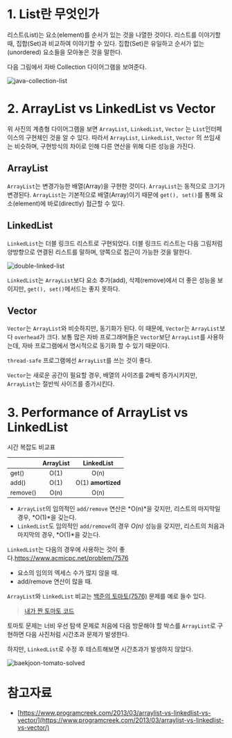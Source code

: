 # 1. List란 무엇인가

리스트(List)는 요소(element)를 순서가 있는 것을 나열한 것이다. 리스트를 이야기할 때, 집합(Set)과 비교하여 이야기할 수 있다. 집합(Set)은 유일하고 순서가 없는(unordered) 요소들을 모아놓은 것을 말한다.

다음 그림에서 자바 Collection 다이어그램을 보여준다.

![java-collection-list](..\..\images\java-study\list\java-collection-list.PNG)

# 2. ArrayList vs LinkedList vs Vector

위 사진의 계층형 다이어그램을 보면 `ArrayList`, `LinkedList`, `Vector` 는 `List`인터페이스의 구현체인 것을 알 수 있다. 따라서 `ArrayList`, `LinkedList`, `Vector` 의 쓰임새는 비슷하며, 구현방식의 차이로 인해 다른 연산을 위해 다른 성능을 가진다.

## ArrayList

`ArrayList`는 변경가능한 배열(Array)을 구현한 것이다. `ArrayList`는 동적으로 크기가 변경된다. `ArrayList`는 기본적으로  배열(Array)이기 때문에 `get(), set()`를 통해 요소(element)에  바로(directly) 접근할 수 있다.

## LinkedList

`LinkedList`는 더블 링크드 리스트로 구현되었다. 더블 링크드 리스트는 다음 그림처럼 양방향으로 연결된 리스트를 말하며, 양쪽으로 접근이 가능한 것을 말한다.

![double-linked-list](..\..\images\java-study\list\double-linked-list.png)

`LinkedList`는 `ArrayList`보다 요소 추가(add), 삭제(remove)에서 더 좋은 성능을 보이지만, `get(), set()`메서드는 좋지 못하다.

## Vector

`Vector`는 `ArrayList`와 비슷하지만, 동기화가 된다.  이 때문에, `Vector`는 `ArrayList`보다 `overhead`가 크다. 보통 많은 자바 프로그래머들은 `Vector`보단 `ArrayList`를 사용하는데,  자바 프로그램에서 명시적으로 동기화 할 수 있기 때문이다.

`thread-safe` 프로그램에선 `ArrayList`를 쓰는 것이 좋다. 

`Vector`는 새로운 공간이 필요할 경우, 배열의 사이즈를 2배씩 증가시키지만, `ArrayList`는 절반씩 사이즈를 증가시킨다.

# 3. Performance of ArrayList vs LinkedList

시간 복잡도 비교표

|          | ArrayList |     LinkedList     |
| -------- | :-------: | :----------------: |
| get()    |   O(1)    |        O(n)        |
| add()    |   O(1)    | O(1) **amortized** |
| remove() |   O(n)    |        O(n)        |

* `ArrayList`의 임의적인 `add/remove` 연산은 *O(n)*을 갖지만, 리스트의 마지막일 경우, *O(1)*을 깆는다.
* `LinkedList`도 임의적인 `add/remove`의 경우 *O(n)* 성능을 갖지만, 리스트의 처음과 마지막의 경우, *O(1)*을 갖는다.

`LinkedList`는 다음의 경우에 사용하는 것이 좋다.https://www.acmicpc.net/problem/7576

* 요소의 임의의 엑세스 수가 많지 않을 때.
* add/remove 연산이 많을 때.

`ArrayList`와 `LinkedList` 비교는 [백준의 토마토(7576)]() 문제를 예로 들수 있다.

> [내가 짠 토마토 코드](https://github.com/minsssg/java/blob/master/src/main/java/com/algorithm/baekjoon/bfs/Main_Baekjoon_7576.java)

토마토 문제는 너비 우선 탐색 문제로 처음에 다음 방문해야 할 박스를 `ArrayList`로 구현하면 다음 사진처럼 시간초과 문제가 발생한다.

하지만, `LinkedList`로 수정 후 테스트해보면 시간초과가 발생하지 않았다.

![baekjoon-tomato-solved](..\..\images\java-study\list\baekjoon-tomato-solved.png)



# 참고자료

* [https://www.programcreek.com/2013/03/arraylist-vs-linkedlist-vs-vector/](https://www.programcreek.com/2013/03/arraylist-vs-linkedlist-vs-vector/)
